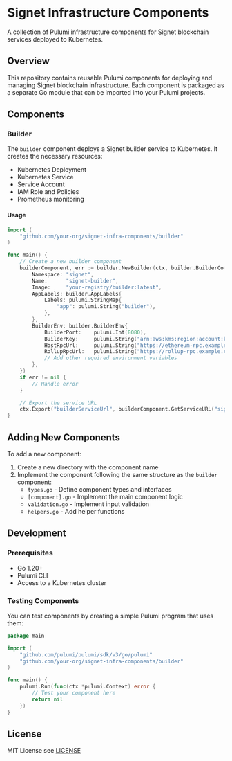 # Signet Infrastructure Components

A collection of Pulumi infrastructure components for Signet blockchain services deployed to Kubernetes.

## Overview

This repository contains reusable Pulumi components for deploying and managing Signet blockchain infrastructure. Each component is packaged as a separate Go module that can be imported into your Pulumi projects.

## Components

### Builder

The `builder` component deploys a Signet builder service to Kubernetes. It creates the necessary resources:

- Kubernetes Deployment
- Kubernetes Service
- Service Account
- IAM Role and Policies
- Prometheus monitoring

#### Usage

```go
import (
    "github.com/your-org/signet-infra-components/builder"
)

func main() {
    // Create a new builder component
    builderComponent, err := builder.NewBuilder(ctx, builder.BuilderComponentArgs{
        Namespace: "signet",
        Name:      "signet-builder",
        Image:     "your-registry/builder:latest",
        AppLabels: builder.AppLabels{
            Labels: pulumi.StringMap{
                "app": pulumi.String("builder"),
            },
        },
        BuilderEnv: builder.BuilderEnv{
            BuilderPort:    pulumi.Int(8080),
            BuilderKey:     pulumi.String("arn:aws:kms:region:account:key/keyid"),
            HostRpcUrl:     pulumi.String("https://ethereum-rpc.example.com"),
            RollupRpcUrl:   pulumi.String("https://rollup-rpc.example.com"),
            // Add other required environment variables
        },
    })
    if err != nil {
        // Handle error
    }

    // Export the service URL
    ctx.Export("builderServiceUrl", builderComponent.GetServiceURL("signet-builder", "signet"))
}
```

## Adding New Components

To add a new component:

1. Create a new directory with the component name
2. Implement the component following the same structure as the `builder` component:
   - `types.go` - Define component types and interfaces
   - `[component].go` - Implement the main component logic
   - `validation.go` - Implement input validation
   - `helpers.go` - Add helper functions

## Development

### Prerequisites

- Go 1.20+
- Pulumi CLI
- Access to a Kubernetes cluster

### Testing Components

You can test components by creating a simple Pulumi program that uses them:

```go
package main

import (
    "github.com/pulumi/pulumi/sdk/v3/go/pulumi"
    "github.com/your-org/signet-infra-components/builder"
)

func main() {
    pulumi.Run(func(ctx *pulumi.Context) error {
        // Test your component here
        return nil
    })
}
```

## License

MIT License see [LICENSE](LICENSE)